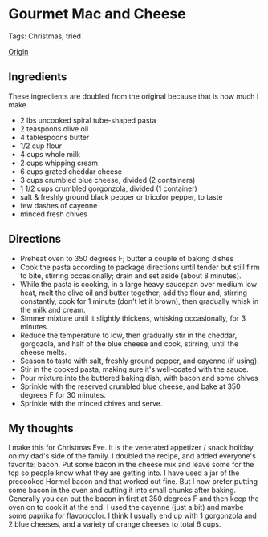 # Gourmet Mac and Cheese

Tags: Christmas, tried

[Origin](http://cheese.food.com/recipe/blue-onion-bistros-macaroni-and-blue-cheese-with-chives-115139)

## Ingredients

These ingredients are doubled from the original because that is how much I make.

* 2 lbs uncooked spiral tube-shaped pasta
* 2 teaspoons olive oil
* 4 tablespoons butter
* 1/2 cup flour
* 4 cups whole milk
* 2 cups whipping cream
* 6 cups grated cheddar cheese
* 3 cups crumbled blue cheese, divided (2 containers)
* 1 1/2 cups crumbled gorgonzola, divided (1 container)
* salt & freshly ground black pepper or tricolor pepper, to taste
* few dashes of cayenne
* minced fresh chives

## Directions

* Preheat oven to 350 degrees F; butter a couple of baking dishes
* Cook the pasta according to package directions until tender but still firm to
  bite, stirring occasionally; drain and set aside (about 8 minutes).
* While the pasta is cooking, in a large heavy saucepan over medium low heat,
  melt the olive oil and butter together; add the flour and, stirring
  constantly, cook for 1 minute (don't let it brown), then gradually whisk in
  the milk and cream.
* Simmer mixture until it slightly thickens, whisking occasionally, for 3
  minutes.
* Reduce the temperature to low, then gradually stir in the cheddar, gorgozola,
  and half of the blue cheese and cook, stirring, until the cheese melts.
* Season to taste with salt, freshly ground pepper, and cayenne (if using).
* Stir in the cooked pasta, making sure it's well-coated with the sauce.
* Pour mixture into the buttered baking dish, with bacon and some chives
* Sprinkle with the reserved crumbled blue cheese, and bake at 350 degrees F
  for 30 minutes.
* Sprinkle with the minced chives and serve.

## My thoughts

I make this for Christmas Eve. It is the venerated appetizer / snack holiday on
my dad's side of the family. I doubled the recipe, and added everyone's
favorite: bacon. Put some bacon in the cheese mix and leave some for the top so
people know what they are getting into. I have used a jar of the precooked
Hormel bacon and that worked out fine. But I now prefer putting some bacon in
the oven and cutting it into small chunks after baking. Generally you can put
the bacon in first at 350 degrees F and then keep the oven on to cook it at the
end. I used the cayenne (just a bit) and maybe some paprika for flavor/color. I
think I usually end up with 1 gorgonzola and 2 blue cheeses, and a variety of
orange cheeses to total 6 cups.
